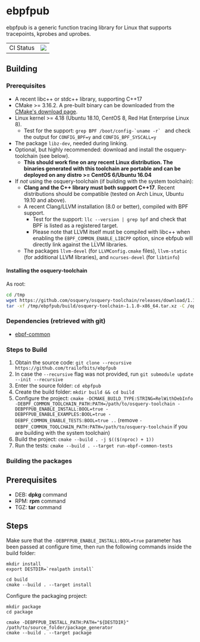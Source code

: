 # ebpfpub

ebpfpub is a generic function tracing library for Linux that supports tracepoints, kprobes and uprobes.

| | |
|-|-|
| CI Status | ![](https://github.com/trailofbits/ebpfpub/workflows/Build/badge.svg) |

## Building

### Prerequisites
* A recent libc++ or stdc++ library, supporting C++17
* CMake >= 3.16.2. A pre-built binary can be downloaded from the [CMake's download page](https://cmake.org/download/).
* Linux kernel >= 4.18 (Ubuntu 18.10, CentOS 8, Red Hat Enterprise Linux 8).
  * Test for the support: ``grep BPF /boot/config-`uname -r` `` and check the output for `CONFIG_BPF=y` and `CONFIG_BPF_SYSCALL=y`
* The package `libz-dev`, needed during linking.
* Optional, but highly recommended: download and install the osquery-toolchain (see below).
  * **This should work fine on any recent Linux distribution. The binaries generated with this toolchain are portable and can be deployed on any distro >= CentOS 6/Ubuntu 16.04**
* If _not_ using the osquery-toolchain (if building with the system toolchain):
  * **Clang and the C++ library must both support C++17**. Recent distributions should be compatible (tested on Arch Linux, Ubuntu 19.10 and above).
  * A recent Clang/LLVM installation (8.0 or better), compiled with BPF support.
    * Test for the support: `llc --version | grep bpf` and check that BPF is listed as a registered target.
    * Please note that LLVM itself must be compiled with libc++ when enabling the `EBPF_COMMON_ENABLE_LIBCPP` option, since ebfpub will directly link against the LLVM libraries.
  * The packages `llvm-devel` (for `LLVMConfig.cmake` files), `llvm-static` (for additional LLVM libraries), and `ncurses-devel` (for `libtinfo`)

#### Installing the osquery-toolchain
As root:
```bash
cd /tmp
wget https://github.com/osquery/osquery-toolchain/releases/download/1.1.0/osquery-toolchain-1.1.0-x86_64.tar.xz 
tar -xf /tmp/ebpfpub/build/osquery-toolchain-1.1.0-x86_64.tar.xz -C /opt
```

### Dependencies (retrieved with git)
* [ebpf-common](https://github.com/trailofbits/ebpf-common)

### Steps to Build

1. Obtain the source code: `git clone --recursive https://github.com/trailofbits/ebpfpub`
2. In case the `--recursive` flag was not provided, run `git submodule update --init --recursive`
3. Enter the source folder: `cd ebpfpub`
4. Create the build folder: `mkdir build && cd build`
5. Configure the project: `cmake -DCMAKE_BUILD_TYPE:STRING=RelWithDebInfo -DEBPF_COMMON_TOOLCHAIN_PATH:PATH=/path/to/osquery-toolchain -DEBPFPUB_ENABLE_INSTALL:BOOL=true -DEBPFPUB_ENABLE_EXAMPLES:BOOL=true -DEBPF_COMMON_ENABLE_TESTS:BOOL=true ..`
(remove `-DEBPF_COMMON_TOOLCHAIN_PATH:PATH=/path/to/osquery-toolchain` if you are building with the system toolchain)
6. Build the project: `cmake --build . -j $(($(nproc) + 1))`
7. Run the tests: `cmake --build . --target run-ebpf-common-tests`

### Building the packages

## Prerequisites
* DEB: **dpkg** command
* RPM: **rpm** command
* TGZ: **tar** command

## Steps
Make sure that the `-DEBPFPUB_ENABLE_INSTALL:BOOL=true` parameter has been passed at configure time, then run the following commands inside the build folder:

```
mkdir install
export DESTDIR=`realpath install`

cd build
cmake --build . --target install
```

Configure the packaging project:

```
mkdir package
cd package

cmake -DEBPFPUB_INSTALL_PATH:PATH="${DESTDIR}" /path/to/source_folder/package_generator
cmake --build . --target package
```
